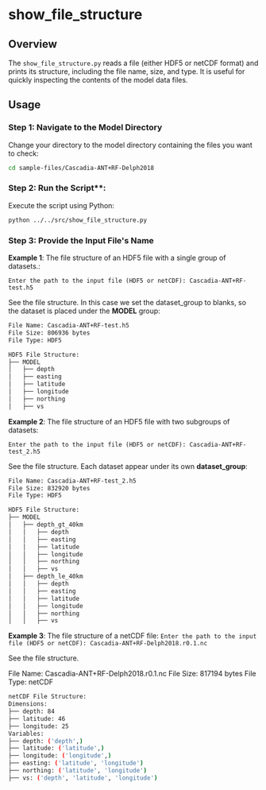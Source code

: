 # show_file_structure

## Overview

The `show_file_structure.py` reads a file (either HDF5 or netCDF format) and prints its structure, including the file name, size, and type. It is useful for quickly inspecting the contents of the model data files.

## Usage

### Step 1: Navigate to the Model Directory

Change your directory to the model directory containing the files you want to check:

```sh
cd sample-files/Cascadia-ANT+RF-Delph2018
```

### Step 2: Run the Script\*\*:

Execute the script using Python:

```bash
python ../../src/show_file_structure.py
```

### Step 3: Provide the Input File's Name

**Example 1**: The file structure of an HDF5 file with a single group of datasets.:

`Enter the path to the input file (HDF5 or netCDF): Cascadia-ANT+RF-test.h5`

See the file structure. In this case we set the dataset_group to blanks, so the dataset is placed under the **MODEL** group:

```bash
File Name: Cascadia-ANT+RF-test.h5
File Size: 806936 bytes
File Type: HDF5

HDF5 File Structure:
├── MODEL
│   ├── depth
│   ├── easting
│   ├── latitude
│   ├── longitude
│   ├── northing
│   ├── vs
```

**Example 2**: The file structure of an HDF5 file with two subgroups of datasets:

`Enter the path to the input file (HDF5 or netCDF): Cascadia-ANT+RF-test_2.h5`

See the file structure. Each dataset appear under its own **dataset_group**:

```bash
File Name: Cascadia-ANT+RF-test_2.h5
File Size: 832920 bytes
File Type: HDF5

HDF5 File Structure:
├── MODEL
│   ├── depth_gt_40km
│   │   ├── depth
│   │   ├── easting
│   │   ├── latitude
│   │   ├── longitude
│   │   ├── northing
│   │   ├── vs
│   ├── depth_le_40km
│   │   ├── depth
│   │   ├── easting
│   │   ├── latitude
│   │   ├── longitude
│   │   ├── northing
│   │   ├── vs
```

**Example 3**: The file structure of a netCDF file:
`Enter the path to the input file (HDF5 or netCDF): Cascadia-ANT+RF-Delph2018.r0.1.nc`

See the file structure.

File Name: Cascadia-ANT+RF-Delph2018.r0.1.nc
File Size: 817194 bytes
File Type: netCDF

```bash
netCDF File Structure:
Dimensions:
├── depth: 84
├── latitude: 46
├── longitude: 25
Variables:
├── depth: ('depth',)
├── latitude: ('latitude',)
├── longitude: ('longitude',)
├── easting: ('latitude', 'longitude')
├── northing: ('latitude', 'longitude')
├── vs: ('depth', 'latitude', 'longitude')
```
